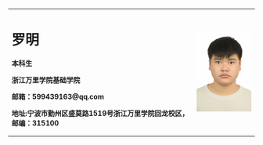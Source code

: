 <table border="0">
  <tr>
    <td width="75%">
      <h1>罗明</h1>
      <p><b>本科生</b></p>
      <p><b>浙江万里学院基础学院</b></p>
      <p><b>邮箱：599439163@qq.com</b></p>
      <p><b>地址:宁波市勤州区盛莫路1519号浙江万里学院回龙校区， 邮编：315100</b></p>
    </td>
    <td width="25%">
      <img src="/zhengjianzhao.jpg" width="100%">
    </td>
  </tr>
 </table>

